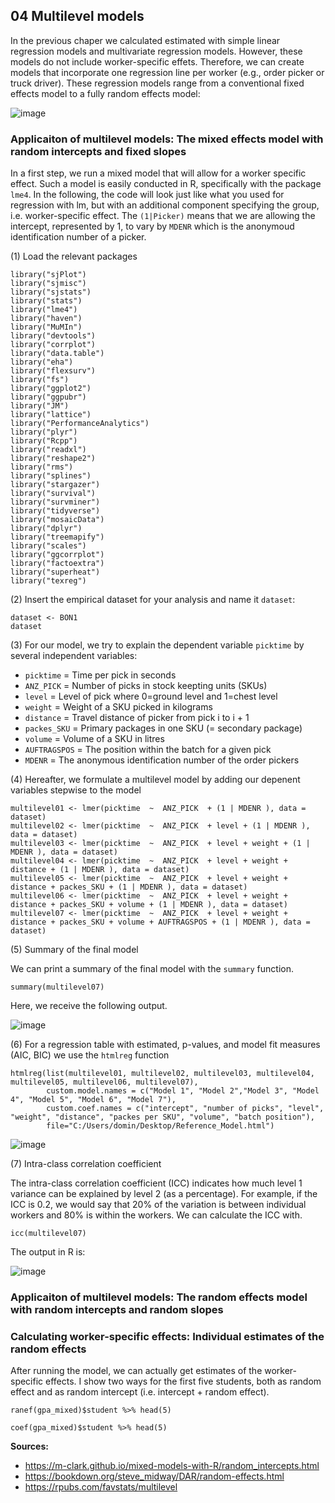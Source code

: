 ## 04 Multilevel models

In the previous chaper we calculated estimated with simple linear regression models and multivariate regression models. However, these models do not include worker-specific effets. Therefore, we can create models that incorporate one regression line per worker (e.g., order picker or truck driver). These regression models range from a conventional fixed effects model to a fully random effects model:

![image](https://user-images.githubusercontent.com/102478331/160404934-f18e491b-6a8c-493f-9991-6f9128f86ba2.png)

### Applicaiton of multilevel models: The mixed effects model with random intercepts and fixed slopes

In a first step, we run a mixed model that will allow for a worker specific effect. Such a model is easily conducted in R, specifically with the package `lme4`. In the following, the code will look just like what you used for regression with lm, but with an additional component specifying the group, i.e. worker-specific effect. The `(1|Picker)` means that we are allowing the intercept, represented by 1, to vary by `MDENR` which is the anonymoud identification number of a picker. 

(1) Load the relevant packages
```
library("sjPlot")
library("sjmisc")
library("sjstats")
library("stats")
library("lme4")
library("haven")
library("MuMIn")
library("devtools")
library("corrplot")
library("data.table")
library("eha")
library("flexsurv")
library("fs")
library("ggplot2")
library("ggpubr")
library("JM")
library("lattice")
library("PerformanceAnalytics")
library("plyr")
library("Rcpp")
library("readxl")
library("reshape2")
library("rms")
library("splines")
library("stargazer")
library("survival")
library("survminer")
library("tidyverse")
library("mosaicData")
library("dplyr")
library("treemapify")
library("scales")
library("ggcorrplot")
library("factoextra")
library("superheat")
library("texreg")
```

(2) Insert the empirical dataset for your analysis and name it `dataset`:
```
dataset <- BON1
dataset
```

(3) For our model, we try to explain the dependent variable `picktime` by several independent variables:
- `picktime` = Time per pick in seconds
- `ANZ_PICK` = Number of picks in stock keepting units (SKUs)
- `level` = Level of pick where 0=ground level and 1=chest level
- `weight` = Weight of a SKU picked in kilograms
- `distance` = Travel distance of picker from pick i to i + 1
- `packes_SKU` = Primary packages in one SKU (= secondary package)
- `volume` = Volume of a SKU in litres
- `AUFTRAGSPOS` = The position within the batch for a given pick
- `MDENR` = The anonymous identification number of the order pickers

(4) Hereafter, we formulate a multilevel model by adding our depenent variables stepwise to the model
```
multilevel01 <- lmer(picktime  ~  ANZ_PICK  + (1 | MDENR ), data = dataset)
multilevel02 <- lmer(picktime  ~  ANZ_PICK  + level + (1 | MDENR ), data = dataset)
multilevel03 <- lmer(picktime  ~  ANZ_PICK  + level + weight + (1 | MDENR ), data = dataset)
multilevel04 <- lmer(picktime  ~  ANZ_PICK  + level + weight + distance + (1 | MDENR ), data = dataset)
multilevel05 <- lmer(picktime  ~  ANZ_PICK  + level + weight + distance + packes_SKU + (1 | MDENR ), data = dataset)
multilevel06 <- lmer(picktime  ~  ANZ_PICK  + level + weight + distance + packes_SKU + volume + (1 | MDENR ), data = dataset)                     
multilevel07 <- lmer(picktime  ~  ANZ_PICK  + level + weight + distance + packes_SKU + volume + AUFTRAGSPOS + (1 | MDENR ), data = dataset)
```

(5) Summary of the final model

We can print a summary of the final model with the `summary` function.

```
summary(multilevel07)
```

Here, we receive the following output.

![image](https://user-images.githubusercontent.com/102478331/160454773-eb465ee4-f833-4c0c-8e01-a320656a2607.png)

(6) For a regression table with estimated, p-values, and model fit measures (AIC, BIC) we use the `htmlreg` function

```
htmlreg(list(multilevel01, multilevel02, multilevel03, multilevel04, multilevel05, multilevel06, multilevel07),
        custom.model.names = c("Model 1", "Model 2","Model 3", "Model 4", "Model 5", "Model 6", "Model 7"),  
        custom.coef.names = c("intercept", "number of picks", "level", "weight", "distance", "packes per SKU", "volume", "batch position"), 
        file="C:/Users/domin/Desktop/Reference_Model.html")
```

![image](https://user-images.githubusercontent.com/102478331/160453696-b62d361d-b658-42c7-94df-293676cd0496.png)

(7) Intra-class correlation coefficient 

The intra-class correlation coefficient (ICC) indicates how much level 1 variance can be explained by level 2 (as a percentage). For example, if the ICC is 0.2, we would say that 20% of the variation is between individual workers and 80% is within the workers. We can calculate the ICC with.

```
icc(multilevel07)
```

The output in R is: 

![image](https://user-images.githubusercontent.com/102478331/160455406-da3cd151-86cc-4ae7-8acc-6171455c442a.png)


### Applicaiton of multilevel models: The random effects model with random intercepts and random slopes












### Calculating worker-specific effects: Individual estimates of the random effects

After running the model, we can actually get estimates of the worker-specific effects. I show two ways for the first five students, both as random effect and as random intercept (i.e. intercept + random effect).

```
ranef(gpa_mixed)$student %>% head(5)
```

```
coef(gpa_mixed)$student %>% head(5)
```




**Sources:** 
- https://m-clark.github.io/mixed-models-with-R/random_intercepts.html
- https://bookdown.org/steve_midway/DAR/random-effects.html
- https://rpubs.com/favstats/multilevel
